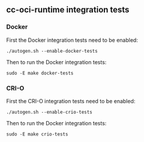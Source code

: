 ## cc-oci-runtime integration tests

### Docker

First the Docker integration tests need to be enabled:

```
./autogen.sh --enable-docker-tests
```

Then to run the Docker integration tests:

```
sudo -E make docker-tests
```

### CRI-O

First the CRI-O integration tests need to be enabled:

```
./autogen.sh --enable-crio-tests
```

Then to run the Docker integration tests:

```
sudo -E make crio-tests
```
